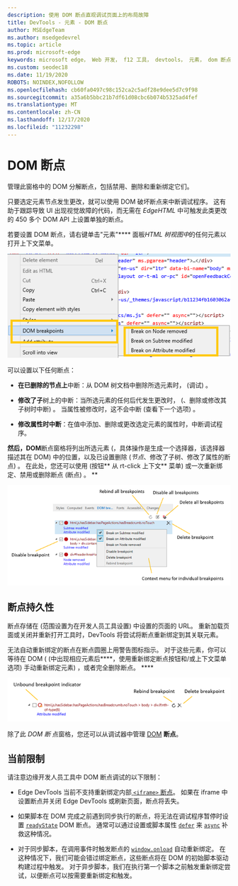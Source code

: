 ```yaml
---
description: 使用 DOM 断点直观调试页面上的布局故障
title: DevTools - 元素 - DOM 断点
author: MSEdgeTeam
ms.author: msedgedevrel
ms.topic: article
ms.prod: microsoft-edge
keywords: microsoft edge， Web 开发， f12 工具， devtools， 元素， dom 断点， dom 检测
ms.custom: seodec18
ms.date: 11/19/2020
ROBOTS: NOINDEX,NOFOLLOW
ms.openlocfilehash: cb60fa0497c98c152ca2c5adf28e9dee5d7c9f98
ms.sourcegitcommit: a35a6b5bbc21b7df61d08cbc6b074b5325ad4fef
ms.translationtype: MT
ms.contentlocale: zh-CN
ms.lasthandoff: 12/17/2020
ms.locfileid: "11232298"
---
```

# DOM 断点

管理此窗格中的 DOM 分解断点，包括禁用、删除和重新绑定它们。

只要选定元素节点发生更改，就可以使用 DOM 破坏断点来中断调试程序。 这有助于跟踪导致 UI 出现视觉故障的代码，而无需在 *EdgeHTML* 中可触发此类更改的 450 多个 DOM API 上设置单独的断点。 

若要设置 DOM 断点，请右键单击"元素"**** 面板*HTML 树视图中*的任何元素以打开上下文菜单。

![DOM 断点上下文菜单](../media/elements_dom_breakpoints_contextmenu.png)

可以设置以下任何断点：

 - **在已删除的节点上**中断：从 DOM 树文档中删除所选元素时， (调试) 。

 - **修改了子**树上的中断：当所选元素的任何后代发生更改时， (、删除或修改其子树时中断) 。 当属性被修改时，这不会中断 (查看下一个选项) 。

 - **修改属性时中断**：在值中添加、删除或更改选定元素的属性时，中断调试程序。

**然后，DOM**断点窗格将列出所选元素 (，具体操作是生成一个选择器，该选择器描述其在 DOM) 中的位置，以及已设置删除 (*节点*、修改了子树、修改了属性的断点) 。 在此处，您还可以使用 (按钮** 从 rt-click 上下文** 菜单) 或一次重新绑定、禁用或删除断点 (断点) 。 **

![DOM 断点窗格](../media/elements_dom_breakpoints.png)

## 断点持久性

断点存储在 (范围设置为在开发人员工具设置) 中设置的页面的 URL。 重新加载页面或关闭并重新打开工具时，DevTools 将尝试将断点重新绑定到其关联元素。

无法自动重新绑定的断点在断点圆圈上用警告图标指示。 对于这些元素，你可以等待在 DOM ( (中出现相应元素后****，使用重新绑定断点按钮和/或上下文菜单选项) 手动重新绑定元素) ，或者完全删除断点。 ****

![未绑定断点指示器](../media/elements_dom_breakpoint_unbound.png)

除了此 *DOM 断* 点窗格，您还可以从调试器中管理 [DOM](../debugger.md#dom-breakpoints) **断点**。

## 当前限制

请注意边缘开发人员工具中 DOM 断点调试的以下限制：

- Edge DevTools 当前不支持重新绑定内部[ `<iframe>` 断点](https://developer.mozilla.org/docs/Web/HTML/Element/iframe)。 如果在 iframe 中设置断点并关闭 Edge DevTools 或刷新页面，断点将丢失。

- 如果脚本在 DOM 完成之前遇到同步执行的断点，将无法在调试程序暂停时设置 [`readyState`](https://developer.mozilla.org/docs/Web/API/Document/readyState) DOM 断点。 通常可以通过设置或脚本属性 [`defer`](https://developer.mozilla.org/docs/Web/HTML/Element/script#Attributes) 来 [`async`](https://developer.mozilla.org/docs/Web/HTML/Element/script#Attributes) 补救这种情况。

- 对于同步脚本，在调用事件时触发断点的 [`window.onload`](https://developer.mozilla.org/docs/Web/API/GlobalEventHandlers/onload) 自动重新绑定。 在这种情况下，我们可能会错过绑定断点，这些断点将在 DOM 的初始脚本驱动构建过程中触发。 对于异步脚本，我们在执行第一个脚本之前触发重新绑定尝试，以便断点可以按需要重新绑定和触发。
